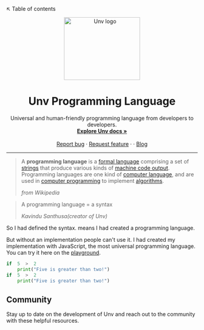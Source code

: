 ↖️ Table of contents

<p align="center">
  <a href="#nolink">
    <img src="https://unvlang.netlify.app/img/logo.svg" alt="Unv logo" width="200" height="165">
  </a>
</p>

<h1 align="center">Unv Programming Language</h1>

<p align="center">
  Universal and human-friendly programming language from developers to developers.
  <br>
  <a href="https://unvlang.netlify.app/"><strong>Explore Unv docs »</strong></a>
  <br>
  <br>
  <a href="https://github.com/UnvLabs/Unv/issues/new?assignees=-&labels=bug&template=bug_report.yml">Report bug</a>
  ·
  <a href="https://github.com/UnvLabs/Unv/issues/new?assignees=&labels=feature&template=feature_request.yml">Request feature</a>
  ·
  ·
  <a href="https://unvlang.netlify.app/blog/">Blog</a>
</p>

---

> A  **programming language**  is a  [formal language](https://en.wikipedia.org/wiki/Formal_language "Formal language")  comprising a set of  [strings](https://en.wikipedia.org/wiki/Formal_language#Words_over_an_alphabet "Formal language")  that produce various kinds of  [machine code output](https://en.wikipedia.org/wiki/Machine_code "Machine code"). Programming languages are one kind of  [computer language](https://en.wikipedia.org/wiki/Computer_language "Computer language"), and are used in  [computer programming](https://en.wikipedia.org/wiki/Computer_programming "Computer programming")  to implement  [algorithms](https://en.wikipedia.org/wiki/Algorithm "Algorithm").
> 
> _from Wikipedia_

> A programming language = a syntax
> 
> _Kavindu Santhusa(creator of Unv)_

So I had defined the syntax. means I had created a programming language.

But without an implementation people can't use it. I had created my implementation with JavaScript, the most universal programming language. You can try it here on the [playground](https://unv.vercel.app/playground).

```py
if  5  >  2
    print("Five is greater than two!")  
if  5  >  2
    print("Five is greater than two!")
```
## Community
Stay up to date on the development of Unv and reach out to the community with these helpful resources.
